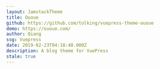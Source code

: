 ```yaml
---
layout: JamstackTheme
title: Ououe
github: https://github.com/tolking/vuepress-theme-ououe
demo: https://ououe.com/
author: Qiang
ssg: Vuepress
date: 2019-02-23T04:18:48.000Z
description: A blog theme for VuePress
stale: true
---
```

